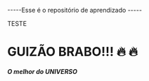 -----Esse é o repositório de aprendizado -----

TESTE

GUIZÃO BRABO!!!       🔥     🔥
=================

***O melhor do UNIVERSO***
